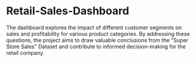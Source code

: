 # Retail-Sales-Dashboard

The dashboard explores the impact of different customer segments on sales and profitability for various product categories. By addressing these questions, the project aims to draw valuable conclusions from the "Super Store Sales" Dataset and contribute to informed decision-making for the retail company.

